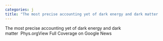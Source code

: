 ```yaml
---
categories: j
title: "The most precise accounting yet of dark energy and dark matter  Physorg"
---
```

The most precise accounting yet of dark energy and dark matter&nbsp;&nbsp;Phys.orgView Full Coverage on Google News
